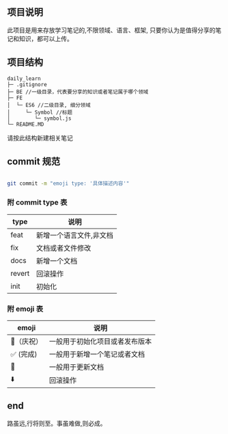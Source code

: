 ## 项目说明

此项目是用来存放学习笔记的,不限领域、语言、框架, 只要你认为是值得分享的笔记和知识，都可以上传。

## 项目结构

```
daily_learn
├─ .gitignore
├─ BE //一级目录，代表要分享的知识或者笔记属于哪个领域
├─ FE
│  └─ ES6 //二级目录, 细分领域
│     └─ Symbol //标题
│        └─ symbol.js
└─ README.MD

```

请按此结构新建相关笔记

## commit 规范

```bash

git commit -m "emoji type: '具体描述内容'"

```

### 附 commit type 表

| type   | 说明                    |
| ------ | ----------------------- |
| feat   | 新增一个语言文件,非文档 |
| fix    | 文档或者文件修改        |
| docs   | 新增一个文档            |
| revert | 回滚操作                |
| init   | 初始化                  |

### 附 emoji 表

| emoji                    | 说明                           |
| ------------------------ | ------------------------------ |
| :tada:（庆祝）           | 一般用于初始化项目或者发布版本 |
| :white_check_mark: (完成) | 一般用于新增一个笔记或者文档   |
| :bug:                    | 一般用于更新文档               |
| :arrow_down:             | 回滚操作                       |

## end

路虽远,行将则至。事虽难做,则必成。
